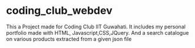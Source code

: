 # coding_club_webdev


This a Project made for Coding Club IIT Guwahati. It includes my personal portfolio made with HTML, Javascript,CSS,JQuery.
And a search catalogue  on various products extracted from a given json file
